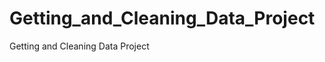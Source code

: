 Getting_and_Cleaning_Data_Project
=================================

Getting and Cleaning Data Project
